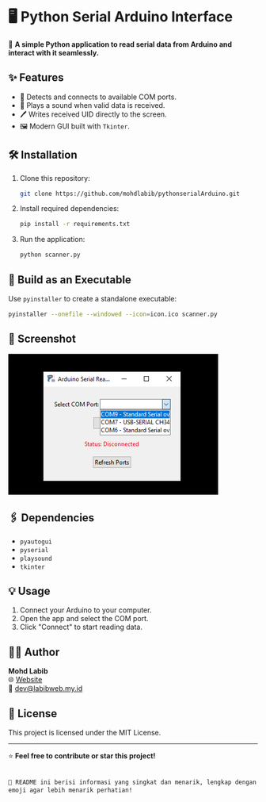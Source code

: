 # 🖥️ Python Serial Arduino Interface

🚀 **A simple Python application to read serial data from Arduino and interact with it seamlessly.**

## ✨ Features
- 🔌 Detects and connects to available COM ports.
- 🎵 Plays a sound when valid data is received.
- 🖊️ Writes received UID directly to the screen.
- 🖼️ Modern GUI built with `Tkinter`.

## 🛠️ Installation
1. Clone this repository:
   ```bash
   git clone https://github.com/mohdlabib/pythonserialArduino.git
   ```
2. Install required dependencies:
   ```bash
   pip install -r requirements.txt
   ```
3. Run the application:
   ```bash
   python scanner.py
   ```

## 🔧 Build as an Executable
Use `pyinstaller` to create a standalone executable:
```bash
pyinstaller --onefile --windowed --icon=icon.ico scanner.py
```

## 📸 Screenshot
![App Interface](https://github.com/mohdlabib/pythonserialArduino/blob/main/demo.png?raw=true)

## 🖇️ Dependencies
- `pyautogui`
- `pyserial`
- `playsound`
- `tkinter`

## 💡 Usage
1. Connect your Arduino to your computer.
2. Open the app and select the COM port.
3. Click "Connect" to start reading data.

## 👨‍💻 Author
**Mohd Labib**  
🌐 [Website](https://www.labibweb.my.id)  
📧 dev@labibweb.my.id

## 📜 License
This project is licensed under the MIT License.  

---
⭐ **Feel free to contribute or star this project!**
```

🎉 README ini berisi informasi yang singkat dan menarik, lengkap dengan emoji agar lebih menarik perhatian!
